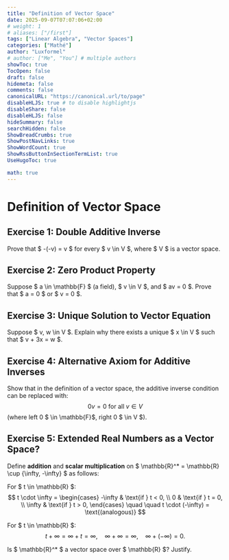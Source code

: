 ```yaml
---
title: "Definition of Vector Space"
date: 2025-09-07T07:07:06+02:00
# weight: 1
# aliases: ["/first"]
tags: ["Linear Algebra", "Vector Spaces"]
categories: ["Mathé"]
author: "Luxformel"
# author: ["Me", "You"] # multiple authors
showToc: true
TocOpen: false
draft: false
hidemeta: false
comments: false
canonicalURL: "https://canonical.url/to/page"
disableHLJS: true # to disable highlightjs
disableShare: false
disableHLJS: false
hideSummary: false
searchHidden: false
ShowBreadCrumbs: true
ShowPostNavLinks: true
ShowWordCount: true
ShowRssButtonInSectionTermList: true
UseHugoToc: true

math: true
---
```


# Definition of Vector Space

## Exercise 1: Double Additive Inverse
Prove that $ -(-v) = v $ for every $ v \in V $, where $ V $ is a vector space.

## Exercise 2: Zero Product Property
Suppose $ a \in \mathbb{F} $ (a field), $ v \in V $, and $ av = 0 $. Prove that $ a = 0 $ or $ v = 0 $.

## Exercise 3: Unique Solution to Vector Equation
Suppose $ v, w \in V $. Explain why there exists a unique $ x \in V $ such that $ v + 3x = w $.

## Exercise 4: Alternative Axiom for Additive Inverses
Show that in the definition of a vector space, the additive inverse condition can be replaced with:
$$ 0v = 0 \text{ for all } v \in V $$
(where left 0 $ \in \mathbb{F}$, right 0 $ \in V $).

## Exercise 5: Extended Real Numbers as a Vector Space?

Define **addition** and **scalar multiplication** on $ \mathbb{R}^* = \mathbb{R} \cup \{\infty, -\infty\} $ as follows:

For $ t \in \mathbb{R} $:
$$
t \cdot \infty = 
\begin{cases} 
-\infty & \text{if } t < 0, \\ 
0 & \text{if } t = 0, \\ 
\infty & \text{if } t > 0,
\end{cases}
\quad \quad
t \cdot (-\infty) = \text{(analogous)}
$$

For $ t \in \mathbb{R} $:
$$
t + \infty = \infty + t = \infty, \quad
\infty + \infty = \infty, \quad
\infty + (-\infty) = 0.
$$

Is $ \mathbb{R}^* $ a vector space over $ \mathbb{R} $? Justify.
